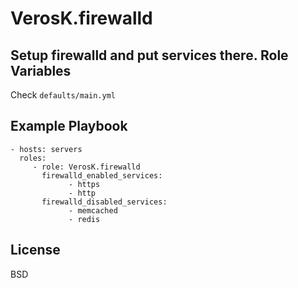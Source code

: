 VerosK.firewalld
================

Setup firewalld and put services there.
Role Variables
--------------

Check `defaults/main.yml`

Example Playbook
----------------

    - hosts: servers
      roles:
         - role: VerosK.firewalld
           firewalld_enabled_services: 
                 - https
                 - http
           firewalld_disabled_services:
                 - memcached
                 - redis
            

License
-------

BSD

<!-- Author Information
------------------ -->

